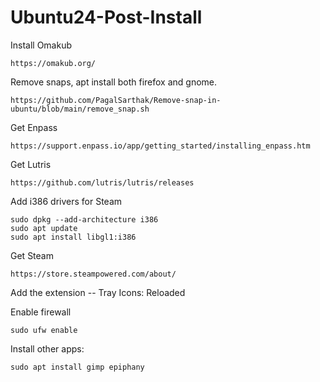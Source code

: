 # Ubuntu24-Post-Install


Install Omakub

```
https://omakub.org/
```

Remove snaps, apt install both firefox and gnome.
```
https://github.com/PagalSarthak/Remove-snap-in-ubuntu/blob/main/remove_snap.sh
```

Get Enpass
```
https://support.enpass.io/app/getting_started/installing_enpass.htm
```

Get Lutris
```
https://github.com/lutris/lutris/releases
```

Add i386 drivers for Steam
```
sudo dpkg --add-architecture i386
sudo apt update
sudo apt install libgl1:i386
```

Get Steam
```
https://store.steampowered.com/about/
```

Add the extension --
Tray Icons: Reloaded

Enable firewall
```
sudo ufw enable
```

Install other apps:
```
sudo apt install gimp epiphany 
```
